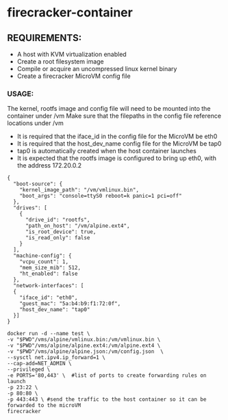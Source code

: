 # firecracker-container

## REQUIREMENTS:
- A host with KVM virtualization enabled
- Create a root filesystem image
- Compile or acquire an uncompressed linux kernel binary
- Create a firecracker MicroVM config file

### USAGE:
The kernel, rootfs image and config file will need to be mounted into the container under /vm
Make sure that the filepaths in the config file reference locations under /vm

- It is required that the iface_id in the config file for the MicroVM be eth0
- It is required that the host_dev_name config file for the MicroVM be tap0
- tap0 is automatically created when the host container launches
- It is expected that the rootfs image is configured to bring up eth0, with the address 172.20.0.2

```
{
  "boot-source": {
    "kernel_image_path": "/vm/vmlinux.bin",
    "boot_args": "console=ttyS0 reboot=k panic=1 pci=off"
  },
  "drives": [
    {
      "drive_id": "rootfs",
      "path_on_host": "/vm/alpine.ext4",
      "is_root_device": true,
      "is_read_only": false
    }
  ],
  "machine-config": {
    "vcpu_count": 1,
    "mem_size_mib": 512,
    "ht_enabled": false
  },
  "network-interfaces": [
  {
    "iface_id": "eth0",
    "guest_mac": "5a:b4:b9:f1:72:0f",
    "host_dev_name": "tap0"
  }]
}
```

```
docker run -d --name test \
-v "$PWD"/vms/alpine/vmlinux.bin:/vm/vmlinux.bin \
-v "$PWD"/vms/alpine/alpine.ext4:/vm/alpine.ext4 \
-v "$PWD"/vms/alpine/alpine.json:/vm/config.json  \
--sysctl net.ipv4.ip_forward=1 \
--cap-add=NET_ADMIN \
--privileged \
-e PORTS='80,443' \  #list of ports to create forwarding rules on launch
-p 23:22 \
-p 80:80 \ 
-p 443:443 \ #send the traffic to the host container so it can be forwarded to the microVM
firecracker
```